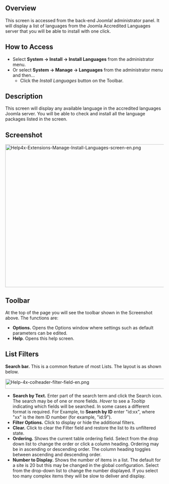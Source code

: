<!-- Filename: Help4.x:Extensions_Extension_Manager_Languages / Display title: Extensions Extension Manager Languages -->

## Overview

This screen is accessed from the back-end Joomla! administrator panel.
It will display a list of languages from the Joomla Accredited Languages
server that you will be able to install with one click.

## How to Access

- Select **System **→** Install **→** Install Languages** from the
  administrator menu.
- Or select **System **→** Manage **→** Languages** from the
  administrator menu and then...
  - Click the *Install Languages* button on the Toolbar.

## Description

This screen will display any available language in the accredited
languages Joomla server. You will be able to check and install all the
language packages listed in the screen.

## Screenshot

<img
src="https://docs.joomla.org/images/thumb/a/ab/Help4x-Extensions-Manage-Install-Languages-screen-en.png/800px-Help4x-Extensions-Manage-Install-Languages-screen-en.png"
decoding="async"
srcset="https://docs.joomla.org/images/thumb/a/ab/Help4x-Extensions-Manage-Install-Languages-screen-en.png/1200px-Help4x-Extensions-Manage-Install-Languages-screen-en.png 1.5x, https://docs.joomla.org/images/a/ab/Help4x-Extensions-Manage-Install-Languages-screen-en.png 2x"
data-file-width="1500" data-file-height="851" width="800" height="454"
alt="Help4x-Extensions-Manage-Install-Languages-screen-en.png" />

## Toolbar

At the top of the page you will see the toolbar shown in the Screenshot
above. The functions are:

- **Options.** Opens the Options window where settings such as default
  parameters can be edited.
- **Help**. Opens this help screen.

## List Filters

**Search bar.** This is a common feature of most Lists. The layout is as
shown below.

<img
src="https://docs.joomla.org/images/thumb/2/2a/Help-4x-colheader-filter-field-en.png/600px-Help-4x-colheader-filter-field-en.png"
decoding="async"
srcset="https://docs.joomla.org/images/thumb/2/2a/Help-4x-colheader-filter-field-en.png/900px-Help-4x-colheader-filter-field-en.png 1.5x, https://docs.joomla.org/images/thumb/2/2a/Help-4x-colheader-filter-field-en.png/1200px-Help-4x-colheader-filter-field-en.png 2x"
data-file-width="1478" data-file-height="76" width="600" height="31"
alt="Help-4x-colheader-filter-field-en.png" />

- **Search by Text.** Enter part of the search term and click the Search
  icon. The search may be of one or more fields. *Hover* to see a
  *Tooltip* indicating which fields will be searched. In some cases a
  different format is required. For Example, to **Search by ID** enter
  "id:xx", where "xx" is the item ID number (for example, "id:9").
- **Filter Options.** Click to display or hide the additional filters.
- **Clear.** Click to clear the Filter field and restore the list to its
  unfiltered state.
- **Ordering.** Shows the current table ordering field. Select from the
  drop down list to change the order or click a column heading. Ordering
  may be in ascending or descending order. The column heading toggles
  between ascending and descending order.
- **Number to Display.** Shows the number of items in a list. The
  default for a site is 20 but this may be changed in the global
  configuration. Select from the drop-down list to change the number
  displayed. If you select too many complex items they will be slow to
  deliver and display.
